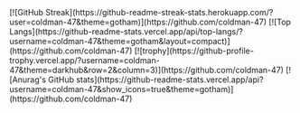 <div>
[![GitHub Streak](https://github-readme-streak-stats.herokuapp.com/?user=coldman-47&theme=gotham)](https://github.com/coldman-47)
[![Top Langs](https://github-readme-stats.vercel.app/api/top-langs/?username=coldman-47&theme=gotham&layout=compact)](https://github.com/coldman-47)
[![trophy](https://github-profile-trophy.vercel.app/?username=coldman-47&theme=darkhub&row=2&column=3)](https://github.com/coldman-47)
[![Anurag's GitHub stats](https://github-readme-stats.vercel.app/api?username=coldman-47&show_icons=true&theme=gotham)](https://github.com/coldman-47)
</div>
